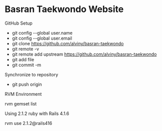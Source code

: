 Basran Taekwondo Website
================

GitHub Setup

- git config --global user.name <name>
- git config --global user.email <email>
- git clone https://github.com/alviny/basran-taekwondo
- git remote -v 
- git remote add upstream https://github.com/alviny/basran-taekwondo
- git add file <add the modified file>
- git commit -m <message>

Synchronize to repository

- git push origin 

RVM Environment

  rvm gemset list

  Using 2.1.2 ruby with Rails 4.1.6

  rvm use 2.1.2@rails416
